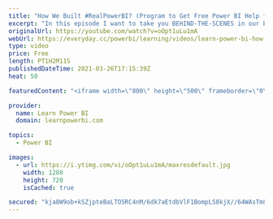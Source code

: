 ```yaml
---
title: "How We Built #RealPowerBI? (Program to Get Free Power BI Help for Your Business) 🔴TalkPowerBI LIVE"
excerpt: "In this episode I want to take you BEHIND-THE-SCENES in our business. And show you exactly how we built one of our unique programs:  ★#RealPowerBI: A Program to Get Free Power BI Help for Your Business★ 👉 Visit https://www.RealPowerBI.com  I will share everything, the highs-and-lows, the good-and-bad"
originalUrl: https://youtube.com/watch?v=oOpt1uLu1mA
webUrl: https://everyday.cc/powerbi/learning/videos/learn-power-bi-how-we-built-realpowerbi-program-to-get-free-power-bi-help-for-your-business-talkpowerbi-live/
type: video
price: Free
length: PT1H2M11S
publishedDateTime: 2021-03-26T17:15:39Z
heat: 50

featuredContent: "<iframe width=\"800\" height=\"500\" frameborder=\"0\" src=\"https://www.youtube.com/embed/oOpt1uLu1mA\" allow=\"accelerometer; autoplay; encrypted-media; gyroscope; picture-in-picture\" allowfullscreen></iframe>"

provider:
  name: Learn Power BI
  domain: learnpowerbi.com

topics:
  - Power BI

images:
  - url: https://i.ytimg.com/vi/oOpt1uLu1mA/maxresdefault.jpg
    width: 1280
    height: 720
    isCached: true

secured: "kja8W9ob+kSZjpteBaLTO5RC4nM/6dk7aEtdbVlF1BompLS8kjX//64WAsTm8jGaFUP65IBOnm9zJLZgGrKSh/pBGBGq0yGWvmNbQKNN9x6nJe7XvBn3H6qZFAJg+XHDaFvAba1zFldJBwXSbrU7uzqRDLQvADYQ3TpRJVMMfIpWKNXd/6QLiaBjd2aOzesOK8Hc+HdPmUk/6DovAZ2kNmv/g1rYU8IwMzIzYop6ItdDHNL7ix9ctsQohbNRIpsT2GdzD6AWf1fkQnUu3qkDvKb3Y4XSWsQRXUixgBYaftqhrVH7aojuZDcyn+Gz9YtY98g27vdlErvav7IqKDiD8r92yh19bZYMyRt/j2jn+u1rUbMabqAyxJqgdh7iQyPIWv4VGg6mQYwjsIfGHhQTscf3annEdEERwjNxz3L1Q60=;7RA0LX2ZoqC0v3YdJMeAtg=="
---
```


